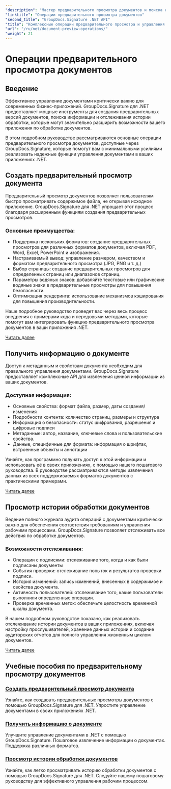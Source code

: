 ```yaml
---
"description": "Мастер предварительного просмотра документов и поиска информации с GroupDocs.Signature для .NET. Научитесь создавать предварительные просмотры, извлекать метаданные и отслеживать историю документов в своих приложениях."
"linktitle": "Операции предварительного просмотра документов"
"second_title": "GroupDocs.Signature .NET API"
"title": "Комплексные операции предварительного просмотра и управления документами"
"url": "/ru/net/document-preview-operations/"
"weight": 21
---
```


# Операции предварительного просмотра документов

## Введение

Эффективное управление документами критически важно для современных бизнес-приложений. GroupDocs.Signature для .NET предоставляет мощные инструменты для создания предварительных версий документов, поиска информации и отслеживания истории обработки, которые могут значительно расширить возможности вашего приложения по обработке документов.

В этом подробном руководстве рассматриваются основные операции предварительного просмотра документов, доступные через GroupDocs.Signature, которые помогут вам с минимальными усилиями реализовать надежные функции управления документами в ваших приложениях .NET.

## Создать предварительный просмотр документа

Предварительный просмотр документов позволяет пользователям быстро просматривать содержимое файла, не открывая исходное приложение. GroupDocs.Signature для .NET упрощает этот процесс благодаря расширенным функциям создания предварительных просмотров.

### Основные преимущества:
- Поддержка нескольких форматов: создание предварительных просмотров для различных форматов документов, включая PDF, Word, Excel, PowerPoint и изображения.
- Настраиваемый вывод: управление размером, качеством и форматом предварительного просмотра (JPG, PNG и т. д.)
- Выбор страницы: создание предварительных просмотров для определенных страниц или диапазонов страниц.
- Параметры водяных знаков: добавляйте текстовые или графические водяные знаки в предварительные просмотры для повышения безопасности.
- Оптимизация рендеринга: использование механизмов кэширования для повышения производительности.

Наше подробное руководство проведет вас через весь процесс внедрения с примерами кода и передовыми методами, которые помогут вам интегрировать функцию предварительного просмотра документов в ваши приложения .NET.

[Читать далее](./generate-document-preview/)

## Получить информацию о документе

Доступ к метаданным и свойствам документа необходим для правильного управления документами. GroupDocs.Signature предоставляет комплексные API для извлечения ценной информации из ваших документов.

### Доступная информация:
- Основные свойства: формат файла, размер, даты создания/изменения
- Подробности контента: количество страниц, размеры и структура
- Информация о безопасности: статус шифрования, разрешения и цифровые подписи
- Метаданные: автор, название, ключевые слова и пользовательские свойства.
- Данные, специфичные для формата: информация о шрифтах, встроенные объекты и аннотации

Узнайте, как программно получать доступ к этой информации и использовать её в своих приложениях, с помощью нашего пошагового руководства. В руководстве рассматриваются методы извлечения данных из всех поддерживаемых форматов документов с практическими примерами.

[Читать далее](./retrieve-document-information/)

## Просмотр истории обработки документов

Ведение полного журнала аудита операций с документами критически важно для обеспечения соответствия требованиям и управления рабочими процессами. GroupDocs.Signature позволяет отслеживать все действия по обработке документов.

### Возможности отслеживания:
- Операции с подписями: отслеживание того, когда и как были подписаны документы
- События проверки: отслеживание попыток и результатов проверки подписи.
- История изменений: запись изменений, внесенных в содержимое и свойства документа.
- Активность пользователей: отслеживание того, какие пользователи выполнили определенные операции.
- Проверка временных меток: обеспечьте целостность временной шкалы документа.

В нашем подробном руководстве показано, как реализовать отслеживание истории документов в ваших приложениях, включая настройку прослушивателей, хранение данных истории и создание аудиторских отчетов для полного управления жизненным циклом документов.

[Читать далее](./view-document-processing-history/)

## Учебные пособия по предварительному просмотру документов

### [Создать предварительный просмотр документа](./generate-document-preview/)
Узнайте, как создавать предварительные просмотры документов с помощью GroupDocs.Signature для .NET. Упростите управление документами в своих приложениях .NET.

### [Получить информацию о документе](./retrieve-document-information/)
Улучшите управление документами в .NET с помощью GroupDocs.Signature. Пошаговое извлечение информации о документах. Поддержка различных форматов.

### [Просмотр истории обработки документов](./view-document-processing-history/)
Узнайте, как легко просматривать историю обработки документов с помощью GroupDocs.Signature для .NET. Следуйте нашему пошаговому руководству для эффективного управления рабочим процессом.
